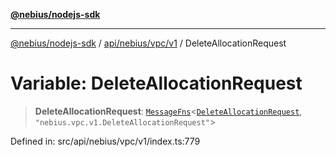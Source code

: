 [**@nebius/nodejs-sdk**](../../../../../README.md)

***

[@nebius/nodejs-sdk](../../../../../README.md) / [api/nebius/vpc/v1](../README.md) / DeleteAllocationRequest

# Variable: DeleteAllocationRequest

> **DeleteAllocationRequest**: [`MessageFns`](../../../../../runtime/protos/core/interfaces/MessageFns.md)\<[`DeleteAllocationRequest`](../interfaces/DeleteAllocationRequest.md), `"nebius.vpc.v1.DeleteAllocationRequest"`\>

Defined in: src/api/nebius/vpc/v1/index.ts:779
